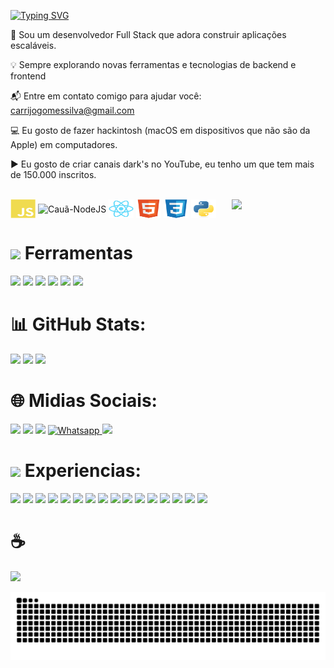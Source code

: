 <a href="https://git.io/typing-svg"><img src="https://readme-typing-svg.demolab.com?font=Fira+Code&pause=2000&color=2DDE3A&width=435&lines=Hello+World+%F0%9F%91%8B+Eu+Sou+o+Cau%C3%A3+Carrijo%F0%9F%92%BB" alt="Typing SVG" /></a>

🚀 Sou um desenvolvedor Full Stack que adora construir aplicações escaláveis. 

💡 Sempre explorando novas ferramentas e tecnologias de backend e frontend

📬 Entre em contato comigo para ajudar você: carrijogomessilva@gmail.com

💻 Eu gosto de fazer hackintosh (macOS em dispositivos que não são da Apple) em computadores.

▶️ Eu gosto de criar canais dark's no YouTube, eu tenho um que tem mais de 150.000 inscritos.

<div style="display: inline_block"><br>
  <img align="center" alt="Cauã-Js" height="30" width="40" src="https://raw.githubusercontent.com/devicons/devicon/master/icons/javascript/javascript-plain.svg">
  <img align="center" alt="Cauã-NodeJS" height="40" width="30" src="https://user-images.githubusercontent.com/4727/38117885-69734bbc-336c-11e8-8653-86b0fa071896.png">
  <img align="center" alt="Cauã-React" height="30" width="40" src="https://raw.githubusercontent.com/devicons/devicon/master/icons/react/react-original.svg">
  <img align="center" alt="Cauã-HTML" height="30" width="40" src="https://raw.githubusercontent.com/devicons/devicon/master/icons/html5/html5-original.svg">
  <img align="center" alt="Cauã-CSS" height="30" width="40" src="https://raw.githubusercontent.com/devicons/devicon/master/icons/css3/css3-original.svg">
  <img align="center" alt="Cauã-Python" height="30" width="40" src="https://raw.githubusercontent.com/devicons/devicon/master/icons/python/python-original.svg">
  <img align="right" src="https://ap-northeast-1.graphassets.com/AmvPLsvxEQaCGzTHBetMQz/Nc2QHL1HQRaoK4qC1OpE" width="150px" />
</div>


# <img src="https://media1.giphy.com/media/v1.Y2lkPTc5MGI3NjExdW41OXdzMnFlZXl0ZmIxN3FsbHE2OXphZTZ3b3llaGFuaHk0bms5eiZlcD12MV9pbnRlcm5hbF9naWZfYnlfaWQmY3Q9Zw/MF1kR4YmC2Z20/giphy.gif" width ="55"> Ferramentas
![](https://img.shields.io/badge/Notion-%23000000.svg?style=for-the-badge&logo=notion&logoColor=white)
[![](https://img.shields.io/badge/ChatGPT-74aa9c?style=for-the-badge&logo=openai&logoColor=white)](#)
[![](https://custom-icon-badges.demolab.com/badge/Deepseek-4D6BFF?style=for-the-badge&logo=deepseek&logoColor=fff)](#)
[![](https://custom-icon-badges.demolab.com/badge/Visual%20Studio%20Code-0078d7.svg?style=for-the-badge&logo=vsc&logoColor=white)](#)
[![](https://img.shields.io/badge/Figma-F24E1E?style=for-the-badge&logo=figma&logoColor=white)](#)
[![](https://img.shields.io/badge/Krita-203759?style=for-the-badge&logo=krita&logoColor=EEF37B)](#)

# 📊 GitHub Stats:
  ![](https://github-readme-stats.vercel.app/api?username=blazer444&show_icons=true&theme=merko)
  ![](https://github-readme-stats.vercel.app/api/top-langs/?username=blazer444&theme=merko&layout=compact)
  ![](https://github-readme-streak-stats.herokuapp.com/?user=blazer444&theme=merko&hide_border=true)<br/>
  ##

# 🌐 Midias Sociais:
<div> 
  <a href="https://www.youtube.com/@CoutryballTube_br/featured" target="_blank"><img src="https://img.shields.io/badge/YouTube-FF0000?style=for-the-badge&logo=youtube&logoColor=white" target="_blank"></a>
  <a href="https://www.instagram.com/carrijo.caua/" target="_blank"><img src="https://img.shields.io/badge/-Instagram-%23E4405F?style=for-the-badge&logo=instagram&logoColor=white" target="_blank"></a>
  <a href = "mailto:carrijogomessilva@gmail.com"><img src="https://img.shields.io/badge/-Gmail-%23333?style=for-the-badge&logo=gmail&logoColor=white" target="_blank"></a>
  <a target="_blank" href="https://api.whatsapp.com/send/?phone=5516993858246&text=Hello,%20Cau%C3%A3&app_absent=0">
    <img src="https://img.shields.io/badge/WhatsApp-25D366?style=for-the-badge&logo=whatsapp&logoColor=white" title="Whatsapp" width="116">
  <a href="https://www.linkedin.com/in/cau%C3%A3-carrijo-6aa266244/" target="_blank"><img src="https://img.shields.io/badge/-LinkedIn-%230077B5?style=for-the-badge&logo=linkedin&logoColor=white" target="_blank"></a>

# <img src="https://media2.giphy.com/media/QssGEmpkyEOhBCb7e1/giphy.gif?cid=ecf05e47a0n3gi1bfqntqmob8g9aid1oyj2wr3ds3mg700bl&rid=giphy.gif" width ="25"> Experiencias:
[![](https://img.shields.io/badge/Kali%20Linux-557C94?style=for-the-badge&logo=kalilinux&logoColor=fff)](#)
[![](https://img.shields.io/badge/Linux-FCC624?style=for-the-badge&logo=linux&logoColor=black)](#)
[![](https://img.shields.io/badge/macOS-000000?style=for-the-badge&logo=apple&logoColor=F0F0F0)](#)
[![](https://custom-icon-badges.demolab.com/badge/Windows-0078D6?style=for-the-badge&logo=windows11&logoColor=white)](#)
[![](https://img.shields.io/badge/WordPress-%2321759B.svg?style=for-the-badge&logo=wordpress&logoColor=white)](#)
[![](https://img.shields.io/badge/Netlify-%23000000.svg?style=for-the-badge&logo=netlify&logoColor=#00C7B7)](#)
[![](https://img.shields.io/badge/Cloudflare-F38020?style=for-the-badge&logo=Cloudflare&logoColor=white)](#)
[![](https://custom-icon-badges.demolab.com/badge/Microsoft%20Azure-0089D6?style=for-the-badge&logo=msazure&logoColor=white)](#)
[![](https://img.shields.io/badge/MySQL-4479A1?style=for-the-badge&logo=mysql&logoColor=fff)](#)
[![](https://img.shields.io/badge/Bitcoin-FF9900?style=for-the-badge&logo=bitcoin&logoColor=white)](#)
[![](https://img.shields.io/badge/Ethereum-3C3C3D?style=for-the-badge&logo=ethereum&logoColor=white)](#)
[![](https://img.shields.io/badge/HTML-%23E34F26.svg?style=for-the-badge&logo=html5&logoColor=white)](#)
[![](https://img.shields.io/badge/CSS-639?style=for-the-badge&logo=css&logoColor=fff)](#)
[![](https://img.shields.io/badge/JavaScript-F7DF1E?style=for-the-badge&logo=javascript&logoColor=000)](#)
[![](https://img.shields.io/badge/php-%23777BB4.svg?style=for-the-badge&logo=php&logoColor=white)](#)
[![](https://img.shields.io/badge/Python-3776AB?style=for-the-badge&logo=python&logoColor=fff)](#)


# ☕
[![](https://img.shields.io/badge/Buy%20Me%20a%20Coffee-ffdd00?style=for-the-badge&logo=buy-me-a-coffee&logoColor=black)](#)
 
<picture align="center">
  <source media="(prefers-color-scheme: dark)" srcset="https://raw.githubusercontent.com/blazer444/blazer444/output/github-contribution-grid-snake-dark.svg">
  <source media="(prefers-color-scheme: light)" srcset="https://raw.githubusercontent.com/blazer444/blazer444/output/github-contribution-grid-snake-dark.svg">
  <img align="center" alt="github contribution grid snake animation" src="https://raw.githubusercontent.com/blazer444/blazer444/output/github-contribution-grid-snake.svg">
</picture>


